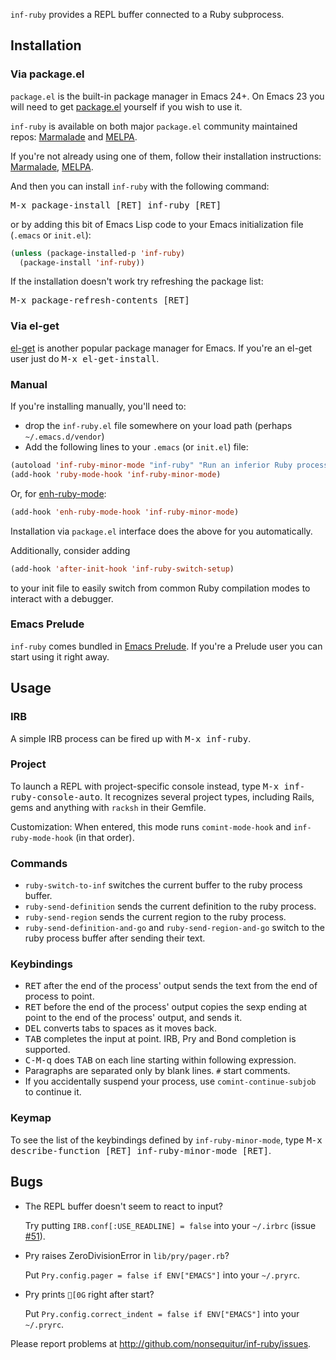 `inf-ruby` provides a REPL buffer connected to a Ruby subprocess.

## Installation

### Via package.el

`package.el` is the built-in package manager in Emacs 24+. On Emacs 23
you will need to get [package.el](http://bit.ly/pkg-el23) yourself if you wish to use it.

`inf-ruby` is available on both major `package.el` community
maintained repos:
[Marmalade](http://marmalade-repo.org/packages/inf-ruby) and
[MELPA](http://melpa.milkbox.net/#/inf-ruby).

If you're not already using one of them, follow their installation instructions:
[Marmalade](http://marmalade-repo.org/),
[MELPA](http://melpa.milkbox.net/#/getting-started).

And then you can install `inf-ruby` with the following command:

<kbd>M-x package-install [RET] inf-ruby [RET]</kbd>

or by adding this bit of Emacs Lisp code to your Emacs initialization file (`.emacs` or `init.el`):

```lisp
(unless (package-installed-p 'inf-ruby)
  (package-install 'inf-ruby))
```

If the installation doesn't work try refreshing the package list:

<kbd>M-x package-refresh-contents [RET]</kbd>

### Via el-get

[el-get](https://github.com/dimitri/el-get) is another popular package manager for Emacs.
If you're an el-get user just do <kbd>M-x el-get-install</kbd>.

### Manual

If you're installing manually, you'll need to:

* drop the `inf-ruby.el` file somewhere on your load path (perhaps `~/.emacs.d/vendor`)
* Add the following lines to your `.emacs` (or `init.el`) file:

```lisp
(autoload 'inf-ruby-minor-mode "inf-ruby" "Run an inferior Ruby process" t)
(add-hook 'ruby-mode-hook 'inf-ruby-minor-mode)
```

Or, for [enh-ruby-mode](https://github.com/zenspider/enhanced-ruby-mode):

```lisp
(add-hook 'enh-ruby-mode-hook 'inf-ruby-minor-mode)
```

Installation via `package.el` interface does the above for you
automatically.

Additionally, consider adding

```lisp
(add-hook 'after-init-hook 'inf-ruby-switch-setup)
```

to your init file to easily switch from common Ruby compilation
modes to interact with a debugger.

### Emacs Prelude

`inf-ruby` comes bundled in
[Emacs Prelude](https://github.com/bbatsov/prelude). If you're a
Prelude user you can start using it right away.

## Usage

### IRB
A simple IRB process can be fired up with <kbd>M-x inf-ruby</kbd>.

### Project
To launch a REPL with project-specific console instead, type <kbd>M-x inf-ruby-console-auto</kbd>.
It recognizes several project types, including Rails, gems and anything with `racksh` in their Gemfile.

Customization: When entered, this mode runs `comint-mode-hook` and
`inf-ruby-mode-hook` (in that order).

### Commands

* `ruby-switch-to-inf` switches the current buffer to the ruby process buffer.
* `ruby-send-definition` sends the current definition to the ruby process.
* `ruby-send-region` sends the current region to the ruby process.
* `ruby-send-definition-and-go` and `ruby-send-region-and-go` switch to the ruby process buffer after sending their text.

### Keybindings

* <kbd>RET</kbd> after the end of the process' output sends the text from the
end of process to point.
* <kbd>RET</kbd> before the end of the process' output copies the sexp ending at point
to the end of the process' output, and sends it.
* <kbd>DEL</kbd> converts tabs to spaces as it moves back.
* <kbd>TAB</kbd> completes the input at point. IRB, Pry and Bond completion is supported.
* <kbd>C-M-q</kbd> does <kbd>TAB</kbd> on each line starting within following expression.
* Paragraphs are separated only by blank lines.  `#` start comments.
* If you accidentally suspend your process, use
`comint-continue-subjob` to continue it.

### Keymap

To see the list of the keybindings defined by `inf-ruby-minor-mode`,
type <kbd>M-x describe-function [RET] inf-ruby-minor-mode [RET]</kbd>.

## Bugs

* The REPL buffer doesn't seem to react to input?

  Try putting `IRB.conf[:USE_READLINE] = false` into your `~/.irbrc`
  (issue [#51](https://github.com/nonsequitur/inf-ruby/issues/51)).

* Pry raises ZeroDivisionError in `lib/pry/pager.rb`?

  Put `Pry.config.pager = false if ENV["EMACS"]` into your `~/.pryrc`.

* Pry prints `[0G` right after start?

  Put `Pry.config.correct_indent = false if ENV["EMACS"]` into your `~/.pryrc`.

Please report problems at <http://github.com/nonsequitur/inf-ruby/issues>.
